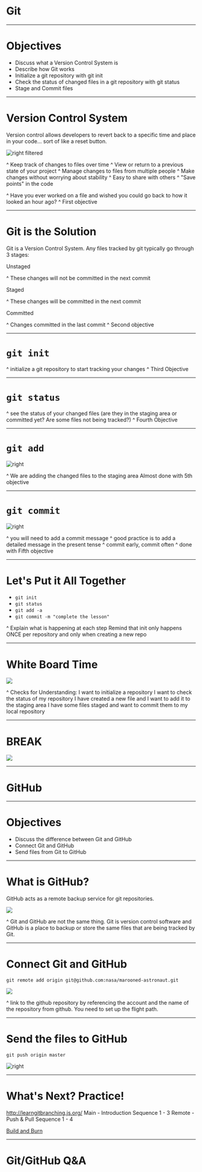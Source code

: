 # Git

---

# Objectives
- Discuss what a Version Control System is
- Describe how Git works
- Initialize a git repository with git init
- Check the status of changed files in a git repository with git status
- Stage and Commit files


---

# Version Control System

Version control allows developers to revert back to a specific time and place in your code... sort of like a reset button.

![right filtered](file:///Users/teddimaull/Desktop/pixabayimages/backwards-1426683_1920.png)

^ Keep track of changes to files over time
^ View or return to a previous state of your project
^ Manage changes to files from multiple people
^ Make changes without worrying about stability
^ Easy to share with others
^ "Save points" in the code

^ Have you ever worked on a file and wished you could go back to how it looked an hour ago?
^ First objective

---

# Git is the Solution
Git is a Version Control System. Any files tracked by git typically go through 3 stages:

Unstaged

^ These changes will not be committed in the next commit

Staged

^ These changes will be committed in the next commit

Committed

^ Changes committed in the last commit
^ Second objective

---

# `git init`

^ initialize a git repository to start tracking your changes
^ Third Objective

---

# `git status`

^ see the status of your changed files (are they in the staging area or committed yet? Are some files not being tracked?)
^ Fourth Objective

---

# `git add`
![right](file:///Users/teddimaull/Desktop/pixabayimages/discovery-space-shuttle-879406_1280.jpg)

^ We are adding the changed files to the staging area
Almost done with 5th objective

---

# `git commit`
![right](file:///Users/teddimaull/Desktop/pixabayimages/discovery-space-shuttle-879410_1280.jpg)

^ you will need to add a commit message
^ good practice is to add a detailed message in the present tense
^ commit early, commit often
^ done with Fifth objective

---
# Let's Put it All Together
- `git init`
- `git status`
- `git add -a`
- `git commit -m "complete the lesson"`

^ Explain what is happening at each step
Remind that init only happens ONCE per repository and only when creating a new repo

---

# White Board Time
![](file:///Users/teddimaull/Desktop/pixabayimages/colors-1267036_1920.jpg)

^ Checks for Understanding:
 I want to initialize a repository
 I want to check the status of my repository
 I have created a new file and I want to add it to the staging area
 I have some files staged and want to commit them to my local repository

---
# BREAK

![](file:///Users/teddimaull/Desktop/pixabayimages/emblem-1294453_1280.png)

---
# GitHub

---

# Objectives
- Discuss the difference between Git and GitHub
- Connect Git and GitHub
- Send files from Git to GitHub

---

# What is GitHub?
GitHub acts as a remote backup service for git repositories.

![](file:///Users/teddimaull/Desktop/pixabayimages/mars-1326108_1280.jpg)

^ Git and GitHub are not the same thing. Git is version control software and GitHub is a place to backup or store the same files that are being tracked by Git.

---

# Connect Git and GitHub
`git remote add origin git@github.com:nasa/marooned-astronaut.git`

![](file:///Users/teddimaull/Desktop/pixabayimages/entrepreneur-1103717_1280.jpg)

^ link to the github repository by referencing the account and the name of the repository from github. You need to set up the flight path.

---
# Send the files to GitHub

`git push origin master`

![right](file:///Users/teddimaull/Desktop/pixabayimages/rocket-launch-67649_1920.jpg)

---

# What's Next? Practice!
http://learngitbranching.js.org/
Main - Introduction Sequence 1 - 3
Remote - Push & Pull Sequence 1 - 4

[Build and Burn](https://learn.galvanize.com/cohorts/85/exercises/8669)

---

# Git/GitHub Q&A
